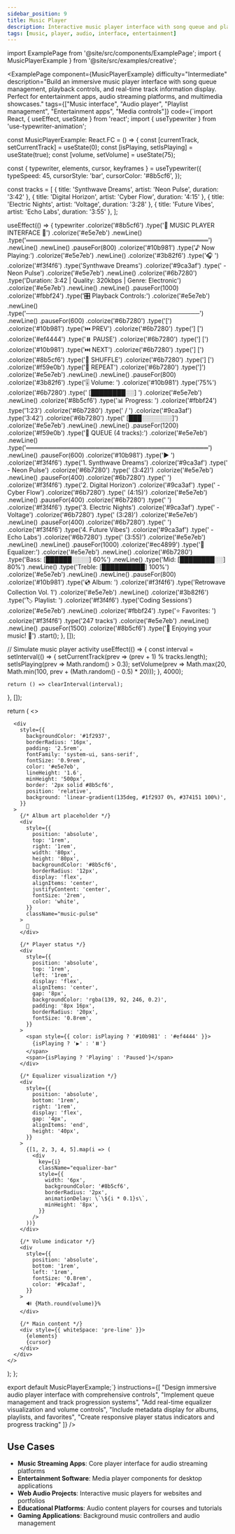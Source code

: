 ```yaml
---
sidebar_position: 9
title: Music Player
description: Interactive music player interface with song queue and playback controls
tags: [music, player, audio, interface, entertainment]
---
```


import ExamplePage from '@site/src/components/ExamplePage';
import { MusicPlayerExample } from '@site/src/examples/creative';

<ExamplePage
component={MusicPlayerExample}
difficulty="Intermediate"
description="Build an immersive music player interface with song queue management, playback controls, and real-time track information display. Perfect for entertainment apps, audio streaming platforms, and multimedia showcases."
tags={["Music interface", "Audio player", "Playlist management", "Entertainment apps", "Media controls"]}
code={`import React, { useEffect, useState } from 'react';
import { useTypewriter } from 'use-typewriter-animation';

const MusicPlayerExample: React.FC = () => {
const [currentTrack, setCurrentTrack] = useState(0);
const [isPlaying, setIsPlaying] = useState(true);
const [volume, setVolume] = useState(75);

const { typewriter, elements, cursor, keyframes } = useTypewriter({
typeSpeed: 45,
cursorStyle: 'bar',
cursorColor: '#8b5cf6',
});

const tracks = [
{ title: 'Synthwave Dreams', artist: 'Neon Pulse', duration: '3:42' },
{ title: 'Digital Horizon', artist: 'Cyber Flow', duration: '4:15' },
{ title: 'Electric Nights', artist: 'Voltage', duration: '3:28' },
{ title: 'Future Vibes', artist: 'Echo Labs', duration: '3:55' },
];

useEffect(() => {
typewriter
.colorize('#8b5cf6')
.type('🎵 MUSIC PLAYER INTERFACE 🎵')
.colorize('#e5e7eb')
.newLine()
.type('══════════════════════════════════════════')
.newLine()
.newLine()
.pauseFor(800)
.colorize('#10b981')
.type('♪ Now Playing:')
.colorize('#e5e7eb')
.newLine()
.colorize('#3b82f6')
.type('🎧 ')
.colorize('#f3f4f6')
.type('Synthwave Dreams')
.colorize('#9ca3af')
.type(' - Neon Pulse')
.colorize('#e5e7eb')
.newLine()
.colorize('#6b7280')
.type('Duration: 3:42 | Quality: 320kbps | Genre: Electronic')
.colorize('#e5e7eb')
.newLine()
.newLine()
.pauseFor(1000)
.colorize('#fbbf24')
.type('🎛️ Playback Controls:')
.colorize('#e5e7eb')
.newLine()
.type('────────────────────────────────────────')
.newLine()
.pauseFor(600)
.colorize('#6b7280')
.type('[')
.colorize('#10b981')
.type('⏮️ PREV')
.colorize('#6b7280')
.type('] [')
.colorize('#ef4444')
.type('⏸️ PAUSE')
.colorize('#6b7280')
.type('] [')
.colorize('#10b981')
.type('⏭️ NEXT')
.colorize('#6b7280')
.type('] [')
.colorize('#8b5cf6')
.type('🔀 SHUFFLE')
.colorize('#6b7280')
.type('] [')
.colorize('#f59e0b')
.type('🔁 REPEAT')
.colorize('#6b7280')
.type(']')
.colorize('#e5e7eb')
.newLine()
.newLine()
.pauseFor(800)
.colorize('#3b82f6')
.type('🎚️ Volume: ')
.colorize('#10b981')
.type('75%')
.colorize('#6b7280')
.type(' [████████░░] ')
.colorize('#e5e7eb')
.newLine()
.colorize('#8b5cf6')
.type('📊 Progress: ')
.colorize('#fbbf24')
.type('1:23')
.colorize('#6b7280')
.type(' / ')
.colorize('#9ca3af')
.type('3:42')
.colorize('#6b7280')
.type(' [███░░░░░░░]')
.colorize('#e5e7eb')
.newLine()
.newLine()
.pauseFor(1200)
.colorize('#f59e0b')
.type('📜 QUEUE (4 tracks):')
.colorize('#e5e7eb')
.newLine()
.type('══════════════════════════════════════════')
.newLine()
.pauseFor(600)
.colorize('#10b981')
.type('▶ ')
.colorize('#f3f4f6')
.type('1. Synthwave Dreams')
.colorize('#9ca3af')
.type(' - Neon Pulse')
.colorize('#6b7280')
.type(' (3:42)')
.colorize('#e5e7eb')
.newLine()
.pauseFor(400)
.colorize('#6b7280')
.type(' ')
.colorize('#f3f4f6')
.type('2. Digital Horizon')
.colorize('#9ca3af')
.type(' - Cyber Flow')
.colorize('#6b7280')
.type(' (4:15)')
.colorize('#e5e7eb')
.newLine()
.pauseFor(400)
.colorize('#6b7280')
.type(' ')
.colorize('#f3f4f6')
.type('3. Electric Nights')
.colorize('#9ca3af')
.type(' - Voltage')
.colorize('#6b7280')
.type(' (3:28)')
.colorize('#e5e7eb')
.newLine()
.pauseFor(400)
.colorize('#6b7280')
.type(' ')
.colorize('#f3f4f6')
.type('4. Future Vibes')
.colorize('#9ca3af')
.type(' - Echo Labs')
.colorize('#6b7280')
.type(' (3:55)')
.colorize('#e5e7eb')
.newLine()
.newLine()
.pauseFor(1000)
.colorize('#ec4899')
.type('🎨 Equalizer:')
.colorize('#e5e7eb')
.newLine()
.colorize('#6b7280')
.type('Bass: [██████░░░░] 60%')
.newLine()
.type('Mid: [████████░░] 80%')
.newLine()
.type('Treble: [██████████] 100%')
.colorize('#e5e7eb')
.newLine()
.newLine()
.pauseFor(800)
.colorize('#10b981')
.type('💿 Album: ')
.colorize('#f3f4f6')
.type('Retrowave Collection Vol. 1')
.colorize('#e5e7eb')
.newLine()
.colorize('#3b82f6')
.type('🏷️ Playlist: ')
.colorize('#f3f4f6')
.type('Coding Sessions')
.colorize('#e5e7eb')
.newLine()
.colorize('#fbbf24')
.type('⭐ Favorites: ')
.colorize('#f3f4f6')
.type('247 tracks')
.colorize('#e5e7eb')
.newLine()
.newLine()
.pauseFor(1500)
.colorize('#8b5cf6')
.type('🎉 Enjoying your music! 🎉')
.start();
}, []);

// Simulate music player activity
useEffect(() => {
const interval = setInterval(() => {
setCurrentTrack(prev => (prev + 1) % tracks.length);
setIsPlaying(prev => Math.random() > 0.3);
setVolume(prev => Math.max(20, Math.min(100, prev + (Math.random() - 0.5) \* 20)));
}, 4000);

    return () => clearInterval(interval);

}, []);

return (
<>

<style>
{keyframes}
{\`
@keyframes pulse {
0%, 100% { transform: scale(1); }
50% { transform: scale(1.05); }
}

          @keyframes equalizer {
            0%, 100% { height: 20%; }
            25% { height: 60%; }
            50% { height: 100%; }
            75% { height: 40%; }
          }

          .music-pulse {
            animation: pulse 2s ease-in-out infinite;
          }

          .equalizer-bar {
            animation: equalizer 1.5s ease-in-out infinite;
          }
        \`}
      </style>

      <div
        style={{
          backgroundColor: '#1f2937',
          borderRadius: '16px',
          padding: '2.5rem',
          fontFamily: 'system-ui, sans-serif',
          fontSize: '0.9rem',
          color: '#e5e7eb',
          lineHeight: '1.6',
          minHeight: '500px',
          border: '2px solid #8b5cf6',
          position: 'relative',
          background: 'linear-gradient(135deg, #1f2937 0%, #374151 100%)',
        }}
      >
        {/* Album art placeholder */}
        <div
          style={{
            position: 'absolute',
            top: '1rem',
            right: '1rem',
            width: '80px',
            height: '80px',
            backgroundColor: '#8b5cf6',
            borderRadius: '12px',
            display: 'flex',
            alignItems: 'center',
            justifyContent: 'center',
            fontSize: '2rem',
            color: 'white',
          }}
          className="music-pulse"
        >
          🎵
        </div>

        {/* Player status */}
        <div
          style={{
            position: 'absolute',
            top: '1rem',
            left: '1rem',
            display: 'flex',
            alignItems: 'center',
            gap: '8px',
            backgroundColor: 'rgba(139, 92, 246, 0.2)',
            padding: '8px 16px',
            borderRadius: '20px',
            fontSize: '0.8rem',
          }}
        >
          <span style={{ color: isPlaying ? '#10b981' : '#ef4444' }}>
            {isPlaying ? '▶️' : '⏸️'}
          </span>
          <span>{isPlaying ? 'Playing' : 'Paused'}</span>
        </div>

        {/* Equalizer visualization */}
        <div
          style={{
            position: 'absolute',
            bottom: '1rem',
            right: '1rem',
            display: 'flex',
            gap: '4px',
            alignItems: 'end',
            height: '40px',
          }}
        >
          {[1, 2, 3, 4, 5].map(i => (
            <div
              key={i}
              className="equalizer-bar"
              style={{
                width: '6px',
                backgroundColor: '#8b5cf6',
                borderRadius: '2px',
                animationDelay: \`\${i * 0.1}s\`,
                minHeight: '8px',
              }}
            />
          ))}
        </div>

        {/* Volume indicator */}
        <div
          style={{
            position: 'absolute',
            bottom: '1rem',
            left: '1rem',
            fontSize: '0.8rem',
            color: '#9ca3af',
          }}
        >
          🔊 {Math.round(volume)}%
        </div>

        {/* Main content */}
        <div style={{ whiteSpace: 'pre-line' }}>
          {elements}
          {cursor}
        </div>
      </div>
    </>

);
};

export default MusicPlayerExample;`}
instructions={[
"Design immersive audio player interface with comprehensive controls",
"Implement queue management and track progression systems",
"Add real-time equalizer visualization and volume controls",
"Include metadata display for albums, playlists, and favorites",
"Create responsive player status indicators and progress tracking"
]}
/>

## Use Cases

- **Music Streaming Apps**: Core player interface for audio streaming platforms
- **Entertainment Software**: Media player components for desktop applications
- **Web Audio Projects**: Interactive music players for websites and portfolios
- **Educational Platforms**: Audio content players for courses and tutorials
- **Gaming Applications**: Background music controllers and audio management
